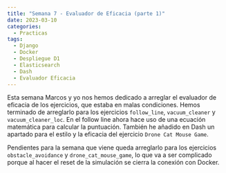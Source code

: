 ```yaml
---
title: "Semana 7 - Evaluador de Eficacia (parte 1)"
date: 2023-03-10
categories:
  - Practicas
tags:
  - Django
  - Docker
  - Despliegue D1
  - Elasticsearch
  - Dash
  - Evaluador Eficacia
---
```


Esta semana Marcos y yo nos hemos dedicado a arreglar el evaluador de eficacia de los ejercicios, que estaba en malas condiciones. Hemos terminado de arreglarlo para los ejercicios `follow_line`, `vacuum_cleaner` y `vacuum_cleaner_loc`. En el follow line ahora hace uso de una ecuación matemática para calcular la puntuación. También he añadido en Dash un apartado para el estilo y la eficacia del ejercicio `Drone Cat Mouse Game`.

Pendientes para la semana que viene queda arreglarlo para los ejercicios `obstacle_avoidance` y `drone_cat_mouse_game`, lo que va a ser complicado porque al hacer el reset de la simulación se cierra la conexión con Docker.